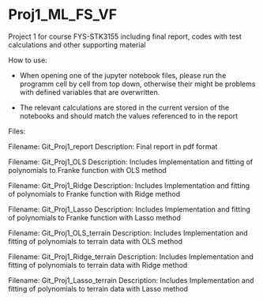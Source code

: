 # Proj1_ML_FS_VF
Project 1 for course FYS-STK3155 including final report, codes with test calculations and other supporting material

How to use:

- When opening one of the jupyter notebook files, please run the programm cell by cell from top down, otherwise their might be   problems with defined variables that are overwritten.

- The relevant calculations are stored in the current version of the notebooks and should match the values referenced to in the report



Files:

Filename: Git_Proj1_report 
Description: Final report in pdf format

Filename: Git_Proj1_OLS
Description: Includes Implementation and fitting of polynomials to Franke function with OLS method

Filename: Git_Proj1_Ridge
Description: Includes Implementation and fitting of polynomials to Franke function with Ridge method

Filename: Git_Proj1_Lasso
Description: Includes Implementation and fitting of polynomials to Franke function with Lasso method


Filename: Git_Proj1_OLS_terrain
Description: Includes Implementation and fitting of polynomials to terrain data with OLS method

Filename: Git_Proj1_Ridge_terrain
Description: Includes Implementation and fitting of polynomials to terrain data with Ridge method

Filename: Git_Proj1_Lasso_terrain
Description: Includes Implementation and fitting of polynomials to terrain data with Lasso method

